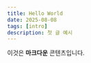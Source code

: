 ```yaml
---
title: Hello World
date: 2025-08-08
tags: [intro]
description: 첫 글 예시
---
```


이것은 **마크다운** 콘텐츠입니다.
